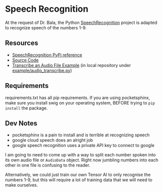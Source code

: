 # Speech Recognition

At the request of Dr. Bala, the Python [SpeechRecognition](https://pypi.org/project/SpeechRecognition/) project is adapted to recognize speech of the numbers 1-9.

## Resources

- [SpeechRecognition PyPi reference](https://pypi.org/project/SpeechRecognition/)
- [Source Code](https://github.com/Uberi/speech_recognition)
- [Transcribe an Audio File Example](https://github.com/Uberi/speech_recognition/blob/master/examples/audio_transcribe.py) (in local repository under [example/audio_transcribe.py](example/audio_transcribe.py))

## Requirements

requirements.txt has all pip requirements. If you are using pocketsphinx, make sure you install swig on your operating system, BEFORE trying to `pip install` the package.

## Dev Notes

- pocketsphinx is a pain to install and is terrible at recognizing speech
- google cloud speech does an alright job
- google speech recognition uses a private API key to connect to google

I am going to need to come up with a way to split each number spoken into its own audio file or `AudioData` object. Right now jumbling numbers into each other in one file is confusing to the reader.

Alternatively, we could just train our own Tensor AI to only recognise the numbers 1-9, but this will require a lot of training data that we will need to make ourselves.
